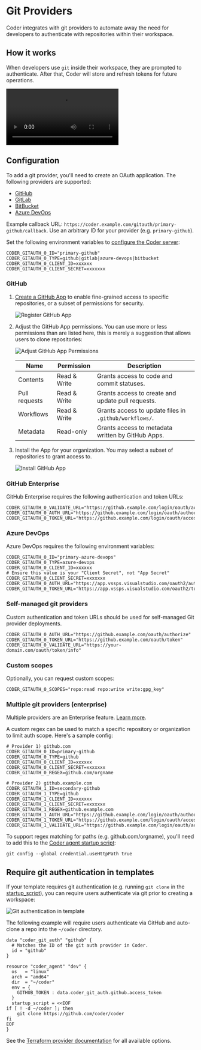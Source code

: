 # Git Providers

Coder integrates with git providers to automate away the need for developers to authenticate with repositories within their workspace.

## How it works

When developers use `git` inside their workspace, they are prompted to authenticate. After that, Coder will store and refresh tokens for future operations.

<video autoplay playsinline loop>
  <source src="https://github.com/coder/coder/blob/main/site/static/gitauth.mp4?raw=true" type="video/mp4">
Your browser does not support the video tag.
</video>

## Configuration

To add a git provider, you'll need to create an OAuth application. The following providers are supported:

- [GitHub](#github-app)
- [GitLab](https://docs.gitlab.com/ee/integration/oauth_provider.html)
- [BitBucket](https://support.atlassian.com/bitbucket-cloud/docs/use-oauth-on-bitbucket-cloud/)
- [Azure DevOps](https://learn.microsoft.com/en-us/azure/devops/integrate/get-started/authentication/oauth?view=azure-devops)

Example callback URL: `https://coder.example.com/gitauth/primary-github/callback`. Use an arbitrary ID for your provider (e.g. `primary-github`).

Set the following environment variables to [configure the Coder server](./configure.md):

```env
CODER_GITAUTH_0_ID="primary-github"
CODER_GITAUTH_0_TYPE=github|gitlab|azure-devops|bitbucket
CODER_GITAUTH_0_CLIENT_ID=xxxxxx
CODER_GITAUTH_0_CLIENT_SECRET=xxxxxxx
```

### GitHub

1. [Create a GitHub App](https://docs.github.com/en/apps/creating-github-apps/registering-a-github-app/registering-a-github-app) to enable fine-grained access to specific repositories, or a subset of permissions for security.

   ![Register GitHub App](../images/admin/github-app-register.png)

2. Adjust the GitHub App permissions. You can use more or less permissions than are listed here, this is merely a suggestion that allows users to clone repositories:

   ![Adjust GitHub App Permissions](../images/admin/github-app-permissions.png)

   | Name          | Permission   | Description                                            |
   | ------------- | ------------ | ------------------------------------------------------ |
   | Contents      | Read & Write | Grants access to code and commit statuses.             |
   | Pull requests | Read & Write | Grants access to create and update pull requests.      |
   | Workflows     | Read & Write | Grants access to update files in `.github/workflows/`. |
   | Metadata      | Read-only    | Grants access to metadata written by GitHub Apps.      |

3. Install the App for your organization. You may select a subset of repositories to grant access to.

   ![Install GitHub App](../images/admin/github-app-install.png)

### GitHub Enterprise

GitHub Enterprise requires the following authentication and token URLs:

```env
CODER_GITAUTH_0_VALIDATE_URL="https://github.example.com/login/oauth/access_token/info"
CODER_GITAUTH_0_AUTH_URL="https://github.example.com/login/oauth/authorize"
CODER_GITAUTH_0_TOKEN_URL="https://github.example.com/login/oauth/access_token"
```

### Azure DevOps

Azure DevOps requires the following environment variables:

```env
CODER_GITAUTH_0_ID="primary-azure-devops"
CODER_GITAUTH_0_TYPE=azure-devops
CODER_GITAUTH_0_CLIENT_ID=xxxxxx
# Ensure this value is your "Client Secret", not "App Secret"
CODER_GITAUTH_0_CLIENT_SECRET=xxxxxxx
CODER_GITAUTH_0_AUTH_URL="https://app.vssps.visualstudio.com/oauth2/authorize"
CODER_GITAUTH_0_TOKEN_URL="https://app.vssps.visualstudio.com/oauth2/token"
```

### Self-managed git providers

Custom authentication and token URLs should be
used for self-managed Git provider deployments.

```env
CODER_GITAUTH_0_AUTH_URL="https://github.example.com/oauth/authorize"
CODER_GITAUTH_0_TOKEN_URL="https://github.example.com/oauth/token"
CODER_GITAUTH_0_VALIDATE_URL="https://your-domain.com/oauth/token/info"
```

### Custom scopes

Optionally, you can request custom scopes:

```env
CODER_GITAUTH_0_SCOPES="repo:read repo:write write:gpg_key"
```

### Multiple git providers (enterprise)

Multiple providers are an Enterprise feature. [Learn more](../enterprise.md).

A custom regex can be used to match a specific repository or organization to limit auth scope. Here's a sample config:

```env
# Provider 1) github.com
CODER_GITAUTH_0_ID=primary-github
CODER_GITAUTH_0_TYPE=github
CODER_GITAUTH_0_CLIENT_ID=xxxxxx
CODER_GITAUTH_0_CLIENT_SECRET=xxxxxxx
CODER_GITAUTH_0_REGEX=github.com/orgname

# Provider 2) github.example.com
CODER_GITAUTH_1_ID=secondary-github
CODER_GITAUTH_1_TYPE=github
CODER_GITAUTH_1_CLIENT_ID=xxxxxx
CODER_GITAUTH_1_CLIENT_SECRET=xxxxxxx
CODER_GITAUTH_1_REGEX=github.example.com
CODER_GITAUTH_1_AUTH_URL="https://github.example.com/login/oauth/authorize"
CODER_GITAUTH_1_TOKEN_URL="https://github.example.com/login/oauth/access_token"
CODER_GITAUTH_1_VALIDATE_URL="https://github.example.com/login/oauth/access_token/info"
```

To support regex matching for paths (e.g. github.com/orgname), you'll need to add this to the [Coder agent startup script](https://registry.terraform.io/providers/coder/coder/latest/docs/resources/agent#startup_script):

```shell
git config --global credential.useHttpPath true
```

## Require git authentication in templates

If your template requires git authentication (e.g. running `git clone` in the [startup_script](https://registry.terraform.io/providers/coder/coder/latest/docs/resources/agent#startup_script)), you can require users authenticate via git prior to creating a workspace:

![Git authentication in template](../images/admin/git-auth-template.png)

The following example will require users authenticate via GitHub and auto-clone a repo
into the `~/coder` directory.

```hcl
data "coder_git_auth" "github" {
  # Matches the ID of the git auth provider in Coder.
  id = "github"
}

resource "coder_agent" "dev" {
  os   = "linux"
  arch = "amd64"
  dir  = "~/coder"
  env = {
    GITHUB_TOKEN : data.coder_git_auth.github.access_token
  }
  startup_script = <<EOF
if [ ! -d ~/coder ]; then
    git clone https://github.com/coder/coder
fi
EOF
}
```

See the [Terraform provider documentation](https://registry.terraform.io/providers/coder/coder/latest/docs/data-sources/git_auth) for all available options.
